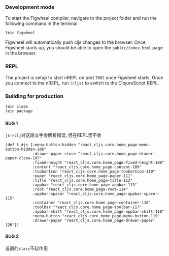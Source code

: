 
### Development mode
To start the Figwheel compiler, navigate to the project folder and run the following command in the terminal:

```
lein figwheel
```

Figwheel will automatically push cljs changes to the browser.
Once Figwheel starts up, you should be able to open the `public/index.html` page in the browser.

### REPL

The project is setup to start nREPL on port `7002` once Figwheel starts.
Once you connect to the nREPL, run `(cljs)` to switch to the ClojureScript REPL.

### Building for production

```
lein clean
lein package
```

###

#### BUG 1

`js->clj`对这段文字会解析错误, 但在REPL里不会

```
(def t #js {:menu-button-hidden "react_cljs.core.home_page-menu-button-hidden-106"
            :drawer-paper-close "react_cljs.core.home_page-drawer-paper-close-107"
            :fixed-height "react_cljs.core.home_page-fixed-height-108"
            :content "react_cljs.core.home_page-content-109"
            :toobarIcon "react_cljs.core.home_page-toobarIcon-110"
            :paper "react_cljs.core.home_page-paper-111"
            :title "react_cljs.core.home_page-title-112"
            :appbar "react_cljs.core.home_page-appbar-113"
            :root "react_cljs.core.home_page-root-114"
            :appbar-spacer "react_cljs.core.home_page-appbar-spacer-115"
            :container "react_cljs.core.home_page-container-116"
            :toolbar "react_cljs.core.home_page-toolbar-117"
            :appbar-shift "react_cljs.core.home_page-appbar-shift-118"
            :menu-button "react_cljs.core.home_page-menu-button-119"
            :drawer-paper "react_cljs.core.home_page-drawer-paper-120"})
```

#### BUG 2

设置的`class`不起作用